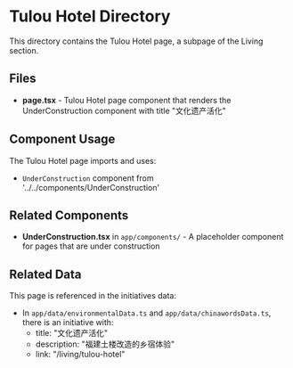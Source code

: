 # Tulou Hotel Directory

This directory contains the Tulou Hotel page, a subpage of the Living section.

## Files

- **page.tsx** - Tulou Hotel page component that renders the UnderConstruction component with title "文化遗产活化"

## Component Usage

The Tulou Hotel page imports and uses:
- `UnderConstruction` component from '../../components/UnderConstruction'

## Related Components

- **UnderConstruction.tsx** in `app/components/` - A placeholder component for pages that are under construction

## Related Data

This page is referenced in the initiatives data:
- In `app/data/environmentalData.ts` and `app/data/chinawordsData.ts`, there is an initiative with:
  - title: "文化遗产活化"
  - description: "福建土楼改造的乡宿体验"
  - link: "/living/tulou-hotel"
